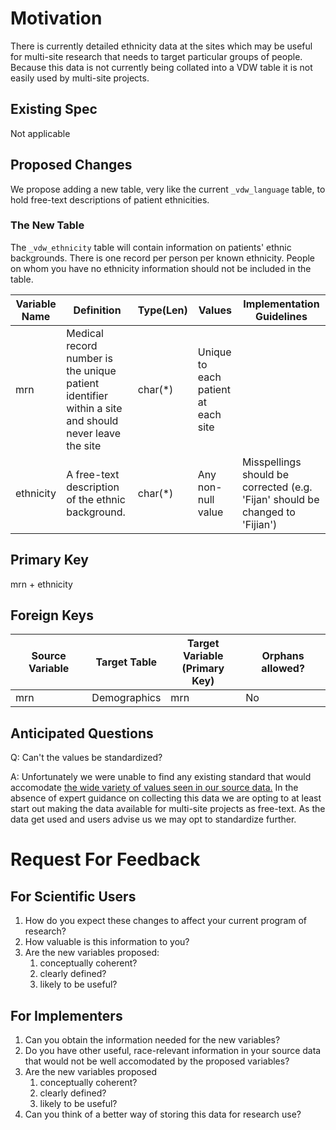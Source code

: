 # Motivation

There is currently detailed ethnicity data at the sites which may be useful for multi-site research that needs to target particular groups of people. Because this data is not currently being collated into a VDW table it is not easily used by multi-site projects.

## Existing Spec

Not applicable

## Proposed Changes

We propose adding a new table, very like the current `_vdw_language` table, to hold free-text descriptions of patient ethnicities.

### The New Table

The `_vdw_ethnicity` table will contain information on patients' ethnic backgrounds. There is one record per person per known ethnicity. People on whom you have no ethnicity information should not be included in the table.

| Variable Name | Definition                                                                                           | Type(Len) | Values                                                                                                                                  | Implementation Guidelines |
| ------------- | ---------------------------------------------------------------------------------------------------- | --------- | --------------------------------------------------------------------------------------------------------------------------------------- | ------------------------- |
| mrn           | Medical record number is the unique patient identifier within a site and should never leave the site | char(\*)  | Unique to each patient at each site                                                                                                     |                           |
| ethnicity      | A free-text description of the ethnic background.                                                    | char(\*)  | Any non-null value| Misspellings should be corrected (e.g. 'Fijan' should be changed to 'Fijian')                          |

## Primary Key
mrn + ethnicity

## Foreign Keys

|Source Variable|Target Table|Target Variable<br>(Primary Key)|Orphans allowed?|
|---------------|------------|--------------------------------|----------------|
|mrn            |Demographics|mrn                             |No              |

## Anticipated Questions

Q: Can't the values be standardized?

A: Unfortunately we were unable to find any existing standard that would accomodate [the wide variety of values seen in our source data.](https://hcsrnvdw.sharepoint.com/:u:/r/sites/VIG/Shared%20Documents/Enrollment%20and%20Demographics/clarity_ethnicity_collate.html?csf=1&web=1&e=jrLbf7) In the absence of expert guidance on collecting this data we are opting to at least start out making the data available for multi-site projects as free-text. As the data get used and users advise us we may opt to standardize further.

# Request For Feedback
## For Scientific Users
1. How do you expect these changes to affect your current program of research?
2. How valuable is this information to you?
3. Are the new variables proposed:
    1. conceptually coherent?
    2. clearly defined?
    3. likely to be useful?

## For Implementers

1. Can you obtain the information needed for the new variables?
1. Do you have other useful, race-relevant information in your source data that would not be well accomodated by the proposed variables?
3. Are the new variables proposed
    1. conceptually coherent?
    1. clearly defined?
    1. likely to be useful?
3. Can you think of a better way of storing this data for research use?
